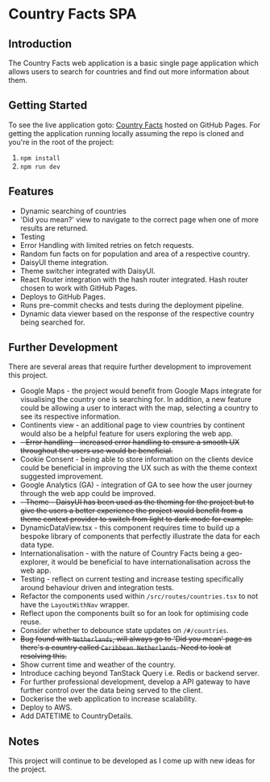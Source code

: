 # Country Facts SPA

## Introduction
The Country Facts web application is a basic single page application which allows users to search for countries and find out more information about them.

## Getting Started
To see the live application goto: [Country Facts](https://daniel-collings.github.io/country-facts/) hosted on GitHub Pages.
For getting the application running locally assuming the repo is cloned and you're in the root of the project:
1. `npm install`
2. `npm run dev`

## Features
- Dynamic searching of countries
- 'Did you mean?' view to navigate to the correct page when one of more results are returned.
- Testing
- Error Handling with limited retries on fetch requests.
- Random fun facts on for population and area of a respective country.
- DaisyUI theme integration.
- Theme switcher integrated with DaisyUI.
- React Router integration with the hash router integrated. Hash router chosen to work with GitHub Pages. 
- Deploys to GitHub Pages.
- Runs pre-commit checks and tests during the deployment pipeline.
- Dynamic data viewer based on the response of the respective country being searched for.

## Further Development
There are several areas that require further development to improvement this project.
- Google Maps - the project would benefit from Google Maps integrate for visualising the country one is searching for. In addition, a new feature could be allowing a user to interact with the map, selecting a country to see its respective information.
- Continents view - an additional page to view countries by continent would also be a helpful feature for users exploring the web app.
- ~~- Error handling - increased error handling to ensure a smooth UX throughout the users use would be beneficial.~~
- Cookie Consent - being able to store information on the clients device could be beneficial in improving the UX such as with the theme context suggested improvement.
- Google Analytics (GA) - integration of GA to see how the user journey through the web app could be improved.
- ~~- Theme - DaisyUI has been used as the theming for the project but to give the users a better experience the project would benefit from a theme context provider to switch from light to dark mode for example.~~
- DynamicDataView.tsx - this component requires time to build up a bespoke library of components that perfectly illustrate the data for each data type.
- Internationalisation - with the nature of Country Facts being a geo-explorer, it would be beneficial to have internationalisation across the web app.
- Testing - reflect on current testing and increase testing specifically around behaviour driven and integration tests.
- Refactor the components used within `/src/routes/countries.tsx` to not have the `LayoutWithNav` wrapper.
- Reflect upon the components built so for an look for optimising code reuse.
- Consider whether to debounce state updates on `/#/countries`.
- ~~Bug found with `Netherlands`, will always go to 'Did you mean' page as there's a country called `Caribbean Netherlands`. Need to look at resolving this.~~
- Show current time and weather of the country.
- Introduce caching beyond TanStack Query i.e. Redis or backend server.
- For further professional development, develop a API gateway to have further control over the data being served to the client.
- Dockerise the web application to increase scalability.
- Deploy to AWS.
- Add DATETIME to CountryDetails.

## Notes
This project will continue to be developed as I come up with new ideas for the project.
